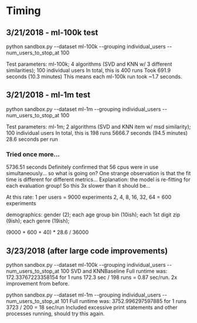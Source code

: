 # Timing

## 3/21/2018 - ml-100k test
python sandbox.py --dataset ml-100k --grouping individual_users --num_users_to_stop_at 100

Test parameters:
ml-100k; 4 algorithms (SVD and KNN w/ 3 different similarities); 100 individual users
In total, this is 400 runs
Took 691.9 seconds (10.3 minutes)
This means each ml-100k run took ~1.7 seconds.

## 3/21/2018 - ml-1m test
python sandbox.py --dataset ml-1m --grouping individual_users --num_users_to_stop_at 100

Test parameters:
ml-1m; 2 algorithms (SVD and KNN item w/ msd similarity); 100 individual users
In total, this is 198 runs
5666.7 seconds (94.5 minutes)
28.6 seconds per run

### Tried once more...
5736.51 seconds
Definitely confirmed that 56 cpus were in use simultaneously... so what is going on?
One strange observation is that the fit time is different for different metrics...
Explanation:  the model is re-fitting for each evaluation group! So this 3x slower than it should be...

At this rate:
1 per users = 9000 experiments
2, 4, 8, 16, 32, 64 = 600 experiments


demographics:
gender (2); each age group bin (10ish); each 1st digit zip (9ish); each genre (19ish);

(9000 + 600 + 40) * 28.6 / 36000


## 3/23/2018 (after large code improvements)
python sandbox.py --dataset ml-100k --grouping individual_users --num_users_to_stop_at 100
SVD and KNNBaseline
Full runtime was: 172.33767223358154 for 1 runs
172.3 sec / 198 runs = 0.87 sec/run. 2x improvement from before.

python sandbox.py --dataset ml-1m --grouping individual_users --num_users_to_stop_at 101
Full runtime was: 3752.996297597885 for 1 runs
3723 / 200 = 18 sec/run
Included excessive print statements and other processes running, should try this again.

